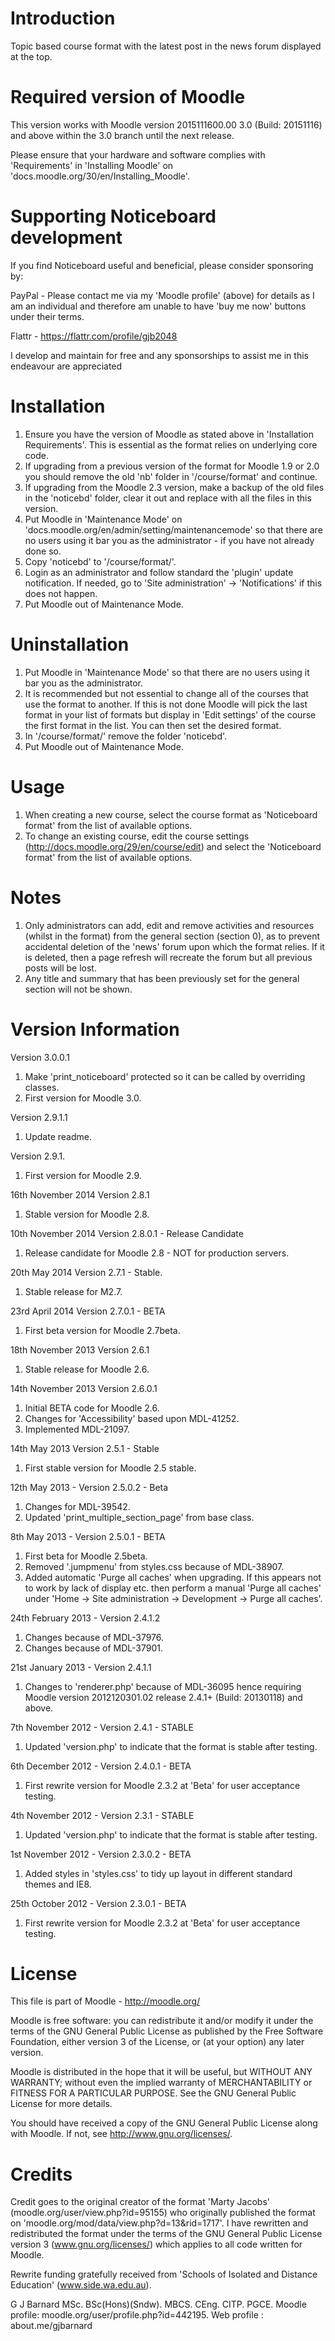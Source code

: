 Introduction
============
Topic based course format with the latest post in the news forum displayed at the top.

Required version of Moodle
==========================
This version works with Moodle version 2015111600.00 3.0 (Build: 20151116) and above within the 3.0 branch until the
next release.

Please ensure that your hardware and software complies with 'Requirements' in 'Installing Moodle' on
'docs.moodle.org/30/en/Installing_Moodle'.

Supporting Noticeboard development
==================================
If you find Noticeboard useful and beneficial, please consider sponsoring by:

PayPal - Please contact me via my 'Moodle profile' (above) for details as I am an individual and therefore am unable
to have 'buy me now' buttons under their terms.

Flattr - https://flattr.com/profile/gjb2048

I develop and maintain for free and any sponsorships to assist me in this endeavour are appreciated

Installation
============
1. Ensure you have the version of Moodle as stated above in 'Installation Requirements'.  This is essential as the
   format relies on underlying core code.
2. If upgrading from a previous version of the format for Moodle 1.9 or 2.0 you should remove the old 'nb' folder
   in '/course/format' and continue.
3. If upgrading from the Moodle 2.3 version, make a backup of the old files in the 'noticebd' folder, clear it out
   and replace with all the files in this version.
4. Put Moodle in 'Maintenance Mode' on 'docs.moodle.org/en/admin/setting/maintenancemode' so that there are no 
   users using it bar you as the administrator - if you have not already done so.
5. Copy 'noticebd' to '/course/format/'.
6. Login as an administrator and follow standard the 'plugin' update notification.  If needed, go to
   'Site administration' -> 'Notifications' if this does not happen.
7. Put Moodle out of Maintenance Mode.

Uninstallation
==============
1. Put Moodle in 'Maintenance Mode' so that there are no users using it bar you as the administrator.
2. It is recommended but not essential to change all of the courses that use the format to another.  If this is
   not done Moodle will pick the last format in your list of formats but display in 'Edit settings' of the
   course the first format in the list.  You can then set the desired format.
3. In '/course/format/' remove the folder 'noticebd'.
4. Put Moodle out of Maintenance Mode.

Usage
=====
1. When creating a new course, select the course format as 'Noticeboard format' from the list of available options.
2. To change an existing course, edit the course settings (http://docs.moodle.org/29/en/course/edit) and select the
   'Noticeboard format' from the list of available options.

Notes
=====
1. Only administrators can add, edit and remove activities and resources (whilst in the format) from the general
   section (section 0), as to prevent accidental deletion of the 'news' forum upon which the format relies.  If it is
   deleted, then a page refresh will recreate the forum but all previous posts will be lost.
2. Any title and summary that has been previously set for the general section will not be shown.

Version Information
===================
Version 3.0.0.1
  1. Make 'print_noticeboard' protected so it can be called by overriding classes.
  2. First version for Moodle 3.0.

Version 2.9.1.1
  1. Update readme.

Version 2.9.1.
  1. First version for Moodle 2.9.

16th November 2014 Version 2.8.1
  1. Stable version for Moodle 2.8.

10th November 2014 Version 2.8.0.1 - Release Candidate
  1. Release candidate for Moodle 2.8 - NOT for production servers.

20th May 2014 Version 2.7.1 - Stable.
  1. Stable release for M2.7.

23rd April 2014 Version 2.7.0.1 - BETA
  1. First beta version for Moodle 2.7beta.

18th November 2013 Version 2.6.1
  1. Stable release for Moodle 2.6.

14th November 2013 Version 2.6.0.1
  1. Initial BETA code for Moodle 2.6.
  2. Changes for 'Accessibility' based upon MDL-41252.
  3. Implemented MDL-21097.

14th May 2013 Version 2.5.1 - Stable
  1. First stable version for Moodle 2.5 stable.

12th May 2013 - Version 2.5.0.2 - Beta
  1. Changes for MDL-39542.
  2. Updated 'print_multiple_section_page' from base class.

8th May 2013 - Version 2.5.0.1 - BETA
  1. First beta for Moodle 2.5beta.
  2. Removed '.jumpmenu' from styles.css because of MDL-38907.
  3. Added automatic 'Purge all caches' when upgrading.  If this appears not to work by lack of display etc. then perform a
     manual 'Purge all caches' under 'Home -> Site administration -> Development -> Purge all caches'.

24th February 2013 - Version 2.4.1.2
  1. Changes because of MDL-37976.
  2. Changes because of MDL-37901.

21st January 2013 - Version 2.4.1.1
  1. Changes to 'renderer.php' because of MDL-36095 hence requiring Moodle version 2012120301.02 release 2.4.1+ (Build: 20130118) and above.

7th November 2012 - Version 2.4.1 - STABLE
  1. Updated 'version.php' to indicate that the format is stable after testing.

6th December 2012 - Version 2.4.0.1 - BETA
  1. First rewrite version for Moodle 2.3.2 at 'Beta' for user acceptance testing.

4th November 2012 - Version 2.3.1 - STABLE
  1. Updated 'version.php' to indicate that the format is stable after testing.

1st November 2012 - Version 2.3.0.2 - BETA
  1. Added styles in 'styles.css' to tidy up layout in different standard themes and IE8.

25th October 2012 - Version 2.3.0.1 - BETA
  1. First rewrite version for Moodle 2.3.2 at 'Beta' for user acceptance testing.

License
=======
This file is part of Moodle - http://moodle.org/

Moodle is free software: you can redistribute it and/or modify
it under the terms of the GNU General Public License as published by
the Free Software Foundation, either version 3 of the License, or
(at your option) any later version.

Moodle is distributed in the hope that it will be useful,
but WITHOUT ANY WARRANTY; without even the implied warranty of
MERCHANTABILITY or FITNESS FOR A PARTICULAR PURPOSE.  See the
GNU General Public License for more details.

You should have received a copy of the GNU General Public License
along with Moodle.  If not, see <http://www.gnu.org/licenses/>.

Credits
=======
Credit goes to the original creator of the format 'Marty Jacobs' (moodle.org/user/view.php?id=95155) who originally
published the format on 'moodle.org/mod/data/view.php?d=13&rid=1717'.  I have rewritten and redistributed the format
under the terms of the GNU General Public License version 3 (www.gnu.org/licenses/) which applies to all code written
for Moodle.

Rewrite funding gratefully received from 'Schools of Isolated and Distance Education' (www.side.wa.edu.au).


G J Barnard MSc. BSc(Hons)(Sndw). MBCS. CEng. CITP. PGCE.
Moodle profile: moodle.org/user/profile.php?id=442195.
Web profile   : about.me/gjbarnard
